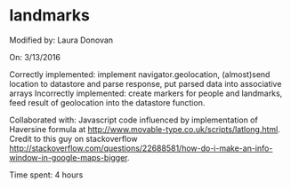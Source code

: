 # landmarks

Modified by: Laura Donovan

On: 3/13/2016

Correctly implemented: implement navigator.geolocation, (almost)send location to datastore and parse response,  put parsed data into associative arrays
Incorrectly implemented: create markers for people and landmarks, feed result of geolocation into the datastore function.

Collaborated with: Javascript code influenced by implementation of Haversine formula at http://www.movable-type.co.uk/scripts/latlong.html. Credit to this guy on stackoverflow http://stackoverflow.com/questions/22688581/how-do-i-make-an-info-window-in-google-maps-bigger. 

Time spent: 4 hours